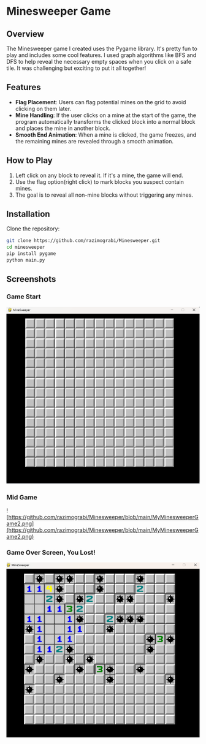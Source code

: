 # Minesweeper Game

## Overview
The Minesweeper game I created uses the Pygame library. It's pretty fun to play and includes some cool features. I used graph algorithms like BFS and DFS to help reveal the necessary empty spaces when you click on a safe tile. It was challenging but exciting to put it all together!

## Features
- **Flag Placement**: Users can flag potential mines on the grid to avoid clicking on them later.
- **Mine Handling**: If the user clicks on a mine at the start of the game, the program automatically transforms the clicked block into a normal block and places the mine in another block.
- **Smooth End Animation**: When a mine is clicked, the game freezes, and the remaining mines are revealed through a smooth animation.

## How to Play
1. Left click on any block to reveal it. If it's a mine, the game will end.
2. Use the flag option(right click) to mark blocks you suspect contain mines.
3. The goal is to reveal all non-mine blocks without triggering any mines.

## Installation
Clone the repository:
   ```bash
   git clone https://github.com/razimograbi/Minesweeper.git
   cd minesweeper
   pip install pygame
   python main.py
   ```
## Screenshots

### Game Start
![(https://github.com/razimograbi/Minesweeper/blob/main/MyMinesweeperGame1.png)](https://github.com/razimograbi/Minesweeper/blob/main/MyMinesweeperGame1.png)


### Mid Game
![https://github.com/razimograbi/Minesweeper/blob/main/MyMinesweeperGame2.png](https://github.com/razimograbi/Minesweeper/blob/main/MyMinesweeperGame2.png)


### Game Over Screen, You Lost!
![(https://github.com/razimograbi/Minesweeper/blob/main/GameOver.png)](https://github.com/razimograbi/Minesweeper/blob/main/GameOver.png)


   
